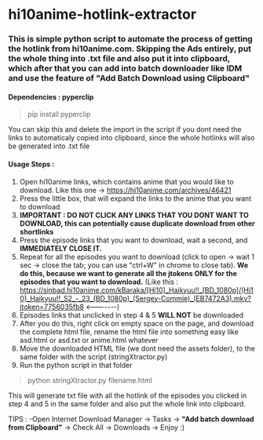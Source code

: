 # hi10anime-hotlink-extractor
### This is simple python script to automate the process of getting the hotlink from hi10anime.com. Skipping the Ads entirely, put the whole thing into .txt file and also put it into clipboard, which after that you can add into batch downloader like IDM and use the feature of  "Add Batch Download using Clipboard"

#### Dependencies : pyperclip
>pip install pyperclip

You can skip this and delete the import in the script if you dont need the links to automaticaly copied into clipboard, since the whole hotlinks will also be generated into .txt file

#### Usage Steps :
1. Open hi10anime links, which contains anime that you would like to download. Like this one -> https://hi10anime.com/archives/46421
2. Press the little box, that will expand the links to the anime that you want to download
3. **IMPORTANT : DO NOT CLICK ANY LINKS THAT YOU DONT WANT TO DOWNLOAD, this can potentially cause duplicate download from other shortlinks**
4. Press the episode links that you want to download, wait a second, and **IMMEDIATELY CLOSE IT.**
5. Repeat for all the episodes you want to download (click to open -> wait 1 sec -> close the tab; you can use "ctrl+W" in chrome to close tab). __We do this, because we want to generate all the jtokens **ONLY** for the episodes that you want to download.__ (Like this : https://sinbad.hi10anime.com/kBaraka/[Hi10]_Haikyuu!!_[BD_1080p]/(Hi10)_Haikyuu!!_S2_-_23_(BD_1080p)_(Sergey-Commie)_(EB7472A3).mkv?jtoken=7756035fb8 <-------)
7. Episodes links that unclicked in step 4 & 5 **WILL NOT** be downloaded
8.  After you do this, right click on empty space on the page, and download the complete html file, rename the html file into something easy like asd.html or asd.txt or anime.html whatever
9. Move the downloaded HTML file (we dont need the assets folder), to the same folder with the script (stringXtractor.py)
10. Run the python script in that folder

>python stringXtractor.py filename.html

This will generate txt file with all the hotlink of the episodes you clicked in step 4 and 5 in the same folder
and also put the whole link into clipboard.

TIPS : 
 -Open Internet Download Manager -> Tasks -> **"Add batch download from Clipboard"** -> Check All -> Downloads -> Enjoy :)
